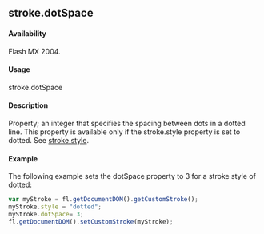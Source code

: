 ## stroke.dotSpace

#### Availability

Flash MX 2004.

#### Usage

stroke.dotSpace

#### Description

Property; an integer that specifies the spacing between dots in a dotted line. This property is available only if the stroke.style property is set to dotted. See [stroke.style](../Stroke_object/stroke20.md).

#### Example


The following example sets the dotSpace property to 3 for a stroke style of dotted:
```javascript
var myStroke = fl.getDocumentDOM().getCustomStroke(); 
myStroke.style = "dotted";
myStroke.dotSpace= 3; 
fl.getDocumentDOM().setCustomStroke(myStroke);

```